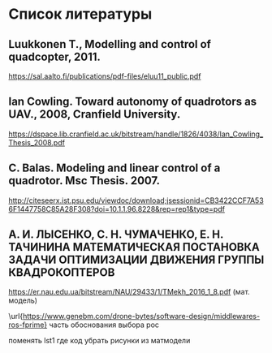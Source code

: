 # Список литературы
## Luukkonen T., Modelling and control of quadcopter, 2011.
https://sal.aalto.fi/publications/pdf-files/eluu11_public.pdf
## Ian Cowling. Toward autonomy of quadrotors as UAV., 2008, Cranfield University.
https://dspace.lib.cranfield.ac.uk/bitstream/handle/1826/4038/Ian_Cowling_Thesis_2008.pdf
## C. Balas. Modeling and linear control of a quadrotor. Msc Thesis. 2007.
http://citeseerx.ist.psu.edu/viewdoc/download;jsessionid=CB3422CCF7A536F1447758C85A28F308?doi=10.1.1.96.8228&rep=rep1&type=pdf
## А. И. ЛЫСЕНКО, С. Н. ЧУМАЧЕНКО, Е. Н. ТАЧИНИНА МАТЕМАТИЧЕСКАЯ ПОСТАНОВКА ЗАДАЧИ ОПТИМИЗАЦИИ ДВИЖЕНИЯ ГРУППЫ КВАДРОКОПТЕРОВ
https://er.nau.edu.ua/bitstream/NAU/29433/1/TMekh_2016_1_8.pdf (мат. модель)


\url{https://www.genebm.com/drone-bytes/software-design/middlewares-ros-fprime} часть обоснования выбора рос

поменять lst1 где код
убрать рисунки из матмодели
